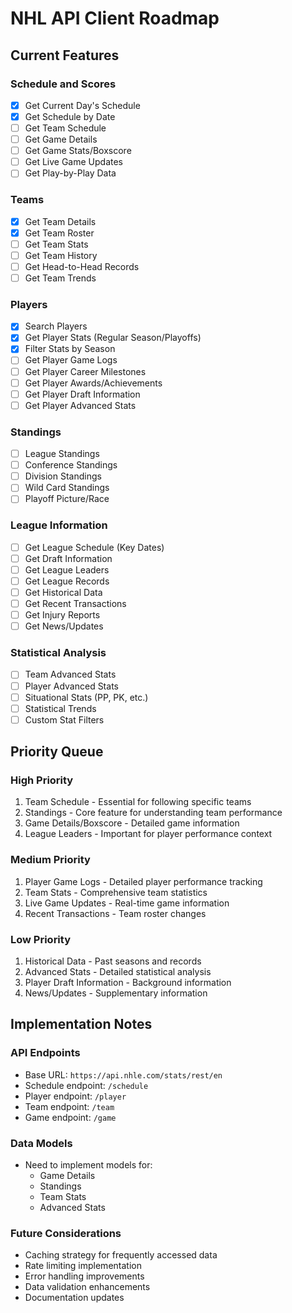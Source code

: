 # NHL API Client Roadmap

## Current Features

### Schedule and Scores
- [x] Get Current Day's Schedule
- [x] Get Schedule by Date
- [ ] Get Team Schedule
- [ ] Get Game Details
- [ ] Get Game Stats/Boxscore
- [ ] Get Live Game Updates
- [ ] Get Play-by-Play Data

### Teams
- [x] Get Team Details
- [x] Get Team Roster
- [ ] Get Team Stats
- [ ] Get Team History
- [ ] Get Head-to-Head Records
- [ ] Get Team Trends

### Players
- [x] Search Players
- [x] Get Player Stats (Regular Season/Playoffs)
- [x] Filter Stats by Season
- [ ] Get Player Game Logs
- [ ] Get Player Career Milestones
- [ ] Get Player Awards/Achievements
- [ ] Get Player Draft Information
- [ ] Get Player Advanced Stats

### Standings
- [ ] League Standings
- [ ] Conference Standings
- [ ] Division Standings
- [ ] Wild Card Standings
- [ ] Playoff Picture/Race

### League Information
- [ ] Get League Schedule (Key Dates)
- [ ] Get Draft Information
- [ ] Get League Leaders
- [ ] Get League Records
- [ ] Get Historical Data
- [ ] Get Recent Transactions
- [ ] Get Injury Reports
- [ ] Get News/Updates

### Statistical Analysis
- [ ] Team Advanced Stats
- [ ] Player Advanced Stats
- [ ] Situational Stats (PP, PK, etc.)
- [ ] Statistical Trends
- [ ] Custom Stat Filters

## Priority Queue

### High Priority
1. Team Schedule - Essential for following specific teams
2. Standings - Core feature for understanding team performance
3. Game Details/Boxscore - Detailed game information
4. League Leaders - Important for player performance context

### Medium Priority
1. Player Game Logs - Detailed player performance tracking
2. Team Stats - Comprehensive team statistics
3. Live Game Updates - Real-time game information
4. Recent Transactions - Team roster changes

### Low Priority
1. Historical Data - Past seasons and records
2. Advanced Stats - Detailed statistical analysis
3. Player Draft Information - Background information
4. News/Updates - Supplementary information

## Implementation Notes

### API Endpoints
- Base URL: `https://api.nhle.com/stats/rest/en`
- Schedule endpoint: `/schedule`
- Player endpoint: `/player`
- Team endpoint: `/team`
- Game endpoint: `/game`

### Data Models
- Need to implement models for:
  - Game Details
  - Standings
  - Team Stats
  - Advanced Stats

### Future Considerations
- Caching strategy for frequently accessed data
- Rate limiting implementation
- Error handling improvements
- Data validation enhancements
- Documentation updates 